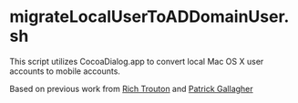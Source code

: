 # migrateLocalUserToADDomainUser.sh

This script utilizes CocoaDialog.app to convert local Mac OS X user accounts to mobile accounts.

Based on previous work from [Rich Trouton](https://github.com/rtrouton/rtrouton_scripts/tree/master/rtrouton_scripts/migrate_local_user_to_AD_domain) and [Patrick Gallagher](http://macadmincorner.com/migrate-local-user-to-domain-account/)

